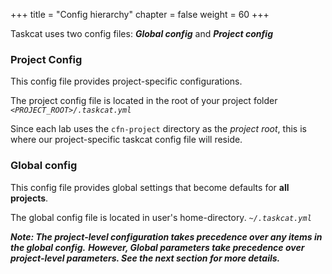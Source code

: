 +++
title = "Config hierarchy"
chapter = false
weight = 60
+++


Taskcat uses two config files: _**Global config**_  and _**Project config**_

### Project Config
This config file provides project-specific configurations.

The project config file is located in the root of your project folder _`<PROJECT_ROOT>/.taskcat.yml`_

Since each lab uses the `cfn-project` directory as the _project root_, this is where our project-specific taskcat config file will reside.

### Global config
This config file provides global settings that become defaults for **all projects**.

The global config file is located in user's home-directory.  _`~/.taskcat.yml`_

_***Note: The project-level configuration takes precedence over any items in the global config.***_
__***However, Global parameters take precedence over project-level parameters. See the next section for more details.***__

